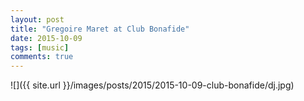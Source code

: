 ```yaml
---
layout: post
title: "Gregoire Maret at Club Bonafide"
date: 2015-10-09
tags: [music]
comments: true
---
```

![]({{ site.url }}/images/posts/2015/2015-10-09-club-bonafide/dj.jpg)

